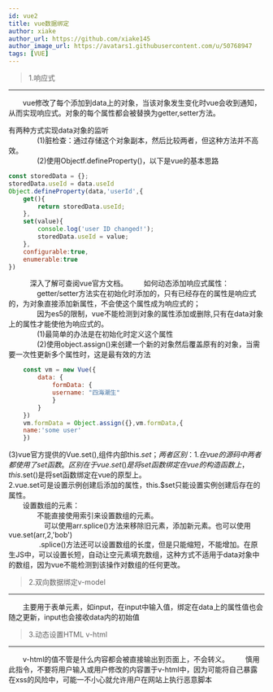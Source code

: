```yaml
---
id: vue2
title: vue数据绑定
author: xiake
author_url: https://github.com/xiake145
author_image_url: https://avatars1.githubusercontent.com/u/50768947
tags: [VUE]
---
```


>1.响应式
-----------
　　vue修改了每个添加到data上的对象，当该对象发生变化时vue会收到通知，从而实现响应式。对象的每个属性都会被替换为getter,setter方法。  
<!--truncate-->
有两种方式实现data对象的监听  
　　　　(1)脏检查：通过存储这个对象副本，然后比较两者，但这种方法并不高效。  
　　　　(2)使用Objectf.defineProperty()，以下是vue的基本思路  
```javascript
const storedData = {};
storedData.useId = data.useId
Object.defineProperty(data,'userId',{
    get(){
        return storedData.useId;
    },
    set(value){
        console.log('user ID changed!');
        storedData.useId = value;
    },
    configurable:true,
    enumerable:true
})
```
　　　深入了解可查阅vue官方文档。
　　如何动态添加响应式属性：  
　　　　getter/setter方法实在初始化时添加的，只有已经存在的属性是响应式的，为对象直接添加新属性，不会使这个属性成为响应式的；  
　　　　因为es5的限制，vue不能检测到对象的属性添加或删除,只有在data对象上的属性才能使他为响应式的。  
　　　　(1)最简单的办法是在初始化时定义这个属性  
　　　　(2)使用object.assign()来创建一个新的对象然后覆盖原有的对象，当需要一次性更新多个属性时，这是最有效的方法
```javascript
    const vm = new Vue({
        data: {
            formData: {
            username: "四海潮生"
            }
        }
    })
    vm.formData = Object.assign({},vm.formData,{
    name:'some user'
    })
```
(3)vue官方提供的Vue.set(),组件内部this.$set；  
两者区别：  1.在vue的源码中两者都使用了set函数。区别在于vue.set()是将set函数绑定在vue的构造函数上，this.$set()是将set函数绑定在vue的原型上。  
2.vue.set可是设置示例创建后添加的属性，this.$set只能设置实例创建后存在的属性。  
　　设置数组的元素：  
　　　　不能直接使用索引来设置数组的元素。  
　　　　　可以使用arr.splice()方法来移除旧元素，添加新元素。也可以使用vue.set(arr,2,'bob')  
　　　　  .splice()方法还可以设置数组的长度，但是只能缩短，不能增加。在原生JS中，可以设置长短，自动让空元素填充数组，这种方式不适用于data对象中的数组，因为vue不能检测到该操作对数组的任何更改。

>2.双向数据绑定v-model
-----------
　　主要用于表单元素，如input，在input中输入值，绑定在data上的属性值也会随之更新，input也会接收data内的初始值

>3.动态设置HTML v-html
------------
　　v-html的值不管是什么内容都会被直接输出到页面上，不会转义。
　　慎用此指令，不要将用户输入或用户修改的内容置于v-html中，因为可能将自己暴露在xss的风险中，可能一不小心就允许用户在网站上执行恶意脚本